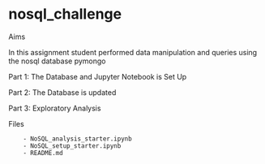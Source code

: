 # nosql_challenge

Aims

In this assignment student performed data manipulation and queries using the nosql database pymongo

Part 1: The Database and Jupyter Notebook is Set Up

Part 2: The Database is updated

Part 3: Exploratory Analysis

Files
``` - Resources/establishments.json
	- NoSQL_analysis_starter.ipynb
	- NoSQL_setup_starter.ipynb
	- README.md
